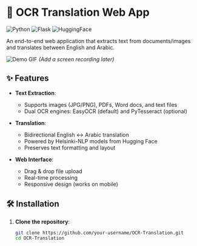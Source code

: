 # 📄 OCR Translation Web App

![Python](https://img.shields.io/badge/Python-3.8+-blue.svg)
![Flask](https://img.shields.io/badge/Flask-2.0+-green.svg)
![HuggingFace](https://img.shields.io/badge/HuggingFace-Transformers-orange)

An end-to-end web application that extracts text from documents/images and translates between English and Arabic.

![Demo GIF](./demo.gif) *(Add a screen recording later)*

## ✨ Features

- **Text Extraction**:
  - Supports images (JPG/PNG), PDFs, Word docs, and text files
  - Dual OCR engines: EasyOCR (default) and PyTesseract (optional)

- **Translation**:
  - Bidirectional English ↔ Arabic translation
  - Powered by Helsinki-NLP models from Hugging Face
  - Preserves text formatting and layout

- **Web Interface**:
  - Drag & drop file upload
  - Real-time processing
  - Responsive design (works on mobile)

## 🛠️ Installation

1. **Clone the repository**:
   ```bash
   git clone https://github.com/your-username/OCR-Translation.git
   cd OCR-Translation
